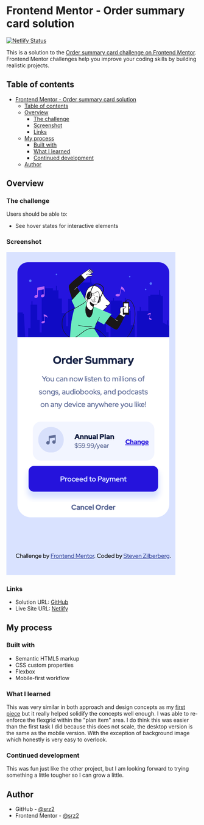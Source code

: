 # Frontend Mentor - Order summary card solution

[![Netlify Status](https://api.netlify.com/api/v1/badges/607bc4cd-40dd-4360-a307-87caf0c45e04/deploy-status)](https://app.netlify.com/sites/compassionate-beaver-590707/deploys)

This is a solution to the [Order summary card challenge on Frontend Mentor](https://www.frontendmentor.io/challenges/order-summary-component-QlPmajDUj). Frontend Mentor challenges help you improve your coding skills by building realistic projects. 

## Table of contents

- [Frontend Mentor - Order summary card solution](#frontend-mentor---order-summary-card-solution)
  - [Table of contents](#table-of-contents)
  - [Overview](#overview)
    - [The challenge](#the-challenge)
    - [Screenshot](#screenshot)
    - [Links](#links)
  - [My process](#my-process)
    - [Built with](#built-with)
    - [What I learned](#what-i-learned)
    - [Continued development](#continued-development)
  - [Author](#author)

## Overview

### The challenge

Users should be able to:

- See hover states for interactive elements

### Screenshot

![](./screenshot.png)

### Links

- Solution URL: [GitHub](https://github.com/srz2/FM-order-summary-component)
- Live Site URL: [Netlify](https://compassionate-beaver-590707.netlify.app/)

## My process

### Built with

- Semantic HTML5 markup
- CSS custom properties
- Flexbox
- Mobile-first workflow

### What I learned

This was very similar in both approach and design concepts as my [first piece]() but it really helped solidify the concepts well enough. I was able to re-enforce the flexgrid within the "plan item" area. I do think this was easier than the first task I did because this does not scale, the desktop version is the same as the mobile version. With the exception of background image which honestly is very easy to overlook.

### Continued development

This was fun just like the other project, but I am looking forward to trying something a little tougher so I can grow a little.

## Author

- GitHub - [@srz2](https://github.com/srz2)
- Frontend Mentor - [@srz2](https://www.frontendmentor.io/profile/srz2)

